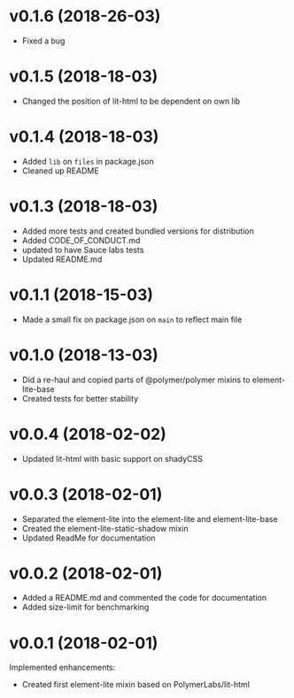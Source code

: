 # v0.1.6 (2018-26-03)
- Fixed a bug

# v0.1.5 (2018-18-03)
- Changed the position of lit-html to be dependent on own lib

# v0.1.4 (2018-18-03)
- Added `lib` on `files` in package.json
- Cleaned up README

# v0.1.3 (2018-18-03)
- Added more tests and created bundled versions for distribution
- Added CODE_OF_CONDUCT.md
- updated to have Sauce labs tests
- Updated README.md

# v0.1.1 (2018-15-03)
- Made a small fix on package.json on `main` to reflect main file

# v0.1.0 (2018-13-03)
- Did a re-haul and copied parts of @polymer/polymer mixins to element-lite-base
- Created tests for better stability

# v0.0.4 (2018-02-02)
- Updated lit-html with basic support on shadyCSS

# v0.0.3 (2018-02-01)

- Separated the element-lite into the element-lite and element-lite-base
- Created the element-lite-static-shadow mixin
- Updated ReadMe for documentation

# v0.0.2 (2018-02-01)

- Added a README.md and commented the code for documentation
- Added size-limit for benchmarking

# v0.0.1 (2018-02-01)

Implemented enhancements:
- Created first element-lite mixin based on PolymerLabs/lit-html